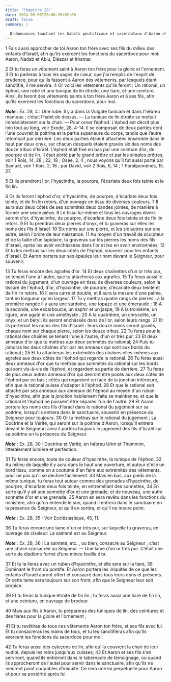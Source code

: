 ```yaml
---
title: "Chapitre 28"
date: 2024-09-06T20:00:35+02:00
draft: false
summary: |
  
  Ordonnances touchant les habits pontificaux et sacerdotaux d’Aaron et de ses fils.
---
```



1 Fais aussi approcher de toi Aaron ton frère avec ses fils du milieu des enfants d'Israël, afin qu'ils exercent les fonctions du sacerdoce pour moi: Aaron, Nadab et Abiu, Eléazar et Ithamar.


2 Et tu feras un vêtement saint à Aaron ton frère pour la gloire et l'ornement. 3 Et tu parleras à tous les sages de cœur, que j'ai remplis de l'esprit de prudence, pour qu'ils fassent à Aaron des vêtements, par lesquels étant sanctifié, il me servira. 4 Or voici les vêtements qu'ils feront : Un rational, un éphod, une robe et une tunique de lin étroite, une tiare, et une ceinture. Ainsi, ils feront des vêtements saints à ton frère Aaron et à ses fils, afin qu'ils exercent les fonctions du sacerdoce, pour moi.

***Note*** :  Ex. 28, 4 : Une robe. Il y a dans la Vulgate tunicam et dans l’hébreu manteau ; c’était l’habit de dessus. ― La tunique de lin étroite se mettait immédiatement sur la chair. ― Pour orner l’éphod. L’éphod est décrit plus loin tout au long, voir Exode, 28, 4-14. Il se composait de deux parties dont l’une couvrait la poitrine et la partie supérieure du corps, tandis que l’autre retombait par derrière. Les deux parties étaient attachées ensemble dans le haut par deux onyx, sur chacun desquels étaient gravés six des noms des douze tribus d’Israël. L’éphod était fixé en bas par une ceinture d’or, de pourpre et de lin. Il était porté par le grand prêtre et par les simples prêtres, voir 1 Rois, 14, 28 ; 22, 18 ; Osée, 3, 4 ; nous voyons qu’il fut aussi porté par Samuel, voir 1 Rois, 2, 18 ; par David, voir 2 Rois, 6, 14 ; 1 Paralipomènes, 15, 27.

5 Et ils prendront l'or, l'hyacinthe, la pourpre, l'écarlate deux fois teinte et le fin lin.


6 Or ils feront l'éphod d'or, d'hyacinthe, de pourpre, d'écarlate deux fois teinte, et de fin lin retors, d'un ouvrage en tissu de diverses couleurs. 7 Il aura aux deux côtés de ses sommités deux bandes jointes, de manière à former une seule pièce. 8 Le tissu lui-même et tous les ouvrages divers seront d'or, d'hyacinthe, de pourpre, d'écarlate deux fois teinte et de fin lin retors. 9 Et tu prendras deux pierres d'onyx, et tu graveras sur elles les noms des fils d'Israël :10 Six noms sur une pierre, et les six autres sur une autre, selon l'ordre de leur naissance. 11 Au moyen d'un travail de sculpteur et de la taille d'un lapidaire, tu graveras sur les pierres les noms des fils d'Israël, après les avoir enchâssées dans l'or et les en avoir environnées; 12 Et tu les mettras sur les deux côtés de l'éphod, souvenir pour les enfants d'Israël. Et Aaron portera sur ses épaules leur nom devant le Seigneur, pour souvenir.


13 Tu feras encore des agrafes d'or. 14 Et deux chaînettes d'un or très pur, se tenant l'une à l'autre, que tu attacheras aux agrafes. 15 Tu feras aussi le rational du jugement, d'un ouvrage en tissu de diverses couleurs, selon la tissure de l'éphod, d'or, d'hyacinthe, de pourpre, d'écarlate deux teinte et de fin lin retors. 16 Il sera carré et double, et il aura la mesure d'une palme, tant en longueur qu'en largeur. 17 Tu y mettras quatre rangs de pierres : à la première rangée il y aura une sardoine, une topaze et une émeraude ; 18 A la seconde, une escarboucle, un saphir et un jaspe; 19 A la troisième, un ligure, une agate et une améthyste ; 20 A la quatrième, un chrysolite, un onyx, et un béryl; ils seront enchâssés dans de l'or, selon leurs rangs. 21 Et ils porteront les noms des fils d'Israël : leurs douze noms seront gravés, chaque nom sur chaque pierre, selon les douze tribus. 22 Tu feras pour le rational des chaînes se tenant l'une à l'autre, d'un or très pur, 23 Et deux anneaux d'or que tu mettras aux deux
sommités du rational; 24 Puis tu joindras les deux chaînes d'or par les anneaux qui sont aux bords du rational ; 25 Et tu attacheras les extrémités des chaînes elles-mêmes aux agrafes aux deux côtés de l'éphod qui regarde le rational. 26 Tu feras aussi deux anneaux d'or que tu mettras aux sommités du rational sur les bords qui sont vis-à-vis de l'éphod, et regardent sa partie de derrière. 27 Tu feras de plus deux autres anneaux d'or qui devront être posés aux deux côtés de l'éphod par en bas ; côtés qui regardent en face de la jonction inférieure, afin que le rational puisse s'adapter à l'éphod. 28 Et que le rational soit attaché par ses anneaux aux anneaux de l'éphod au moyen d'un ruban d'hyacinthe, afin que la jonction habilement faite se maintienne, et que le rational et l'éphod ne puissent être séparés l'un de l'autre. 29 Et Aaron portera les noms des fils d'Israël dans le rational du jugement sur sa poitrine, lorsqu'ils entrera dans le sanctuaire, souvenir en présence du Seigneur pour toujours. 30 Or tu
mettras sur le rational du jugement : La Doctrine et la Vérité, qui seront sur la poitrine d'Aaron, lorsqu'il entrera devant le Seigneur; ainsi il portera toujours le jugement des fils d'Israël sur sa poitrine en la présence du Seigneur.

***Note*** :  Ex. 28, 30 : Doctrine et Vérité, en hébreu Urim et Thummim, littéralement lumière et perfection.


31 Tu feras encore, toute de couleur d'hyacinthe, la tunique de l'éphod. 32 Au milieu de laquelle il y aura dans le haut une ouverture, et autour d'elle un bord tissu, comme on a coutume d'en faire aux extrémités des vêtements, pour ne pas qu'il se déchire facilement. 33 Mais en bas, aux pieds de la même tunique, tu feras tout autour comme des grenades d'hyacinthe, de pourpre, d'écarlate deux fois teinte, en entremêlant des sonnettes, 34 En sorte qu'il y ait une sonnette d'or et une grenade, et de nouveau, une autre sonnette d'or et une grenade. 35 Aaron en sera revêtu dans les fonctions du ministère, afin qu'on entende le son, quand il entrera dans le sanctuaire en la présence du Seigneur, et qu'il en sortira, et qu'il ne meure point.

***Note*** :  Ex. 28, 35 : Voir Ecclésiastique, 45, 11.


36 Tu feras encore une lame d'un or très pur, sur laquelle tu graveras, en ouvrage de ciseleur: La sainteté est au Seigneur.

***Note*** :  Ex. 28, 36 : La sainteté, etc. , ou bien, consacré au Seigneur ; c’est une chose consacrée au Seigneur. ― Une lame d’un or très pur. C’était une sorte de diadème formé d’une mince feuille d’or.

37 Et tu la lieras avec un ruban d'hyacinthe, et elle sera sur la tiare, 38 Dominant le front du pontife. Et Aaron portera les iniquités de ce que les enfants d'Israël auront offert et consacré dans tous leurs dons et présents. Or cette lame sera toujours sur son front, afin que le Seigneur leur soit propice.


39 Et tu feras la tunique étroite de fin lin ; tu feras aussi une tiare de fin lin, et une ceinture, en ouvrage de brodeur.


40 Mais aux fils d'Aaron, tu prépareras des tuniques de lin, des ceintures et des tiares pour la gloire et l'ornement ;


41 Et tu revêtiras de tous ces vêtements Aaron ton frère, et ses fils avec lui. Et tu consacreras les mains de tous, et tu les sanctifieras afin qu'ils exercent les fonctions du sacerdoce pour moi.


42 Tu feras aussi des caleçons de lin, afin qu'ils couvrent la chair de leur nudité, depuis les reins jusqu'aux cuisses; 43 Et Aaron et ses fils s'en serviront, quand ils entreront dans le tabernacle de témoignage, ou quand ils approcheront de l'autel pour servir dans le sanctuaire, afin qu'ils ne meurent point coupables d'iniquité. Ce sera une loi perpétuelle pour Aaron et pour sa postérité après lui.

